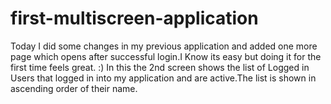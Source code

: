 # first-multiscreen-application
Today I did some changes in my previous application and added one more page which opens after successful login.I Know its easy but doing it for the first time feels great. :)
In this the 2nd screen shows the list of Logged in Users that logged in into my application and are active.The list is shown in ascending order of their name.
